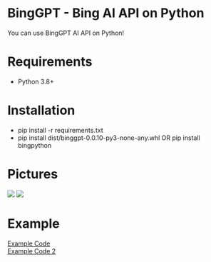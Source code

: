 # BingGPT - Bing AI API on Python
You can use BingGPT AI API on Python!
# Requirements
<ul>
  <li>Python 3.8+</li>
</ul>
<h1>Installation</h1>
<ul>
  <li>pip install -r requirements.txt</li>
  <li>pip install dist/binggpt-0.0.10-py3-none-any.whl OR pip install bingpython</li>
</ul>
<h1>Pictures</h1>
<img src="https://github.com/alicangnll/BingGPT-Python/blob/main/pic/pic1.png" />
<img src="https://github.com/alicangnll/BingGPT-Python/blob/main/pic/pic2.png" />
<h1>Example</h1>
<a href="https://github.com/alicangnll/BingGPT-Python/blob/main/examples/example.py">Example Code</a>
<br><a href="https://github.com/alicangnll/BingGPT-Python/blob/main/examples/example2.py">Example Code 2</a>
